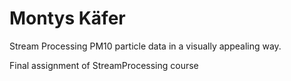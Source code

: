 # Montys Käfer

Stream Processing PM10 particle data in a visually appealing way. 

Final assignment of StreamProcessing course